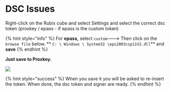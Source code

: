 # DSC Issues



Right-click on the Rubix cube and select Settings and select the correct dsc token (proxkey / epass - if epass is the custom token)

{% hint style="info" %}
For **epass,** select `custom`---> Then click on the `browse file` below. ** `C: \ Windows \ System32 \eps2003csp11V2.dll`** and **save**
{% endhint %}

&#x20; **Just save to Proxkey.**

![](../.gitbook/assets/epass.jpg)

{% hint style="success" %}
When you save it you will be asked to re-insert the token. When done, the dsc token and signer are ready.
{% endhint %}
